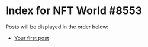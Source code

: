 # Index for NFT World #8553
Posts will be displayed in the order below:

- [Your first post](./001-first.md)

